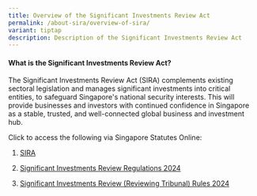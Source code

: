 ```yaml
---
title: Overview of the Significant Investments Review Act
permalink: /about-sira/overview-of-sira/
variant: tiptap
description: Description of the Significant Investments Review Act
---
```

<h4><strong>What is the Significant Investments Review Act?</strong></h4>
<p>The Significant Investments Review Act (SIRA) complements existing sectoral
legislation and manages significant investments into critical entities,
to safeguard Singapore's national security interests. This will provide
businesses and investors with continued confidence in Singapore as a stable,
trusted, and well-connected global business and investment hub.</p>
<p>Click to access the following via Singapore Statutes Online:</p>
<ol data-tight="true" class="tight">
<li>
<p><a href="https://sso.agc.gov.sg/Act/SIRA2024" rel="noopener noreferrer nofollow" target="_blank">SIRA</a>
</p>
</li>
<li>
<p><a href="https://sso.agc.gov.sg/SL/SIRA2024-S229-2024?DocDate=20240327" rel="noopener noreferrer nofollow" target="_blank">Significant Investments Review Regulations 2024</a>
</p>
</li>
<li>
<p><a href="https://storage.egazette.gov.sg/getFiles?ct=sls&amp;yr=2024&amp;filename=24sls230.pdf" rel="noopener noreferrer nofollow" target="_blank">Significant Investments Review (Reviewing Tribunal) Rules 2024</a>
</p>
</li>
</ol>
<p></p>